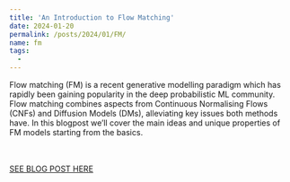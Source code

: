```yaml
---
title: 'An Introduction to Flow Matching'
date: 2024-01-20
permalink: /posts/2024/01/FM/
name: fm
tags:
  - 
---
```



<p>
Flow matching (FM) is a recent generative modelling paradigm which has rapidly been gaining popularity in the deep probabilistic ML community. Flow matching combines aspects from Continuous Normalising Flows (CNFs) and Diffusion Models (DMs), alleviating key issues both methods have. In this blogpost we’ll cover the main ideas and unique properties of FM models starting from the basics.
</p>


<br><br>
<a href="https://mlg.eng.cam.ac.uk/blog/2024/01/20/flow-matching.html">SEE BLOG POST HERE</a>